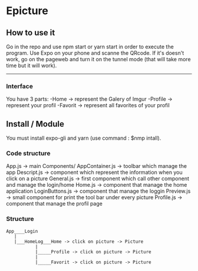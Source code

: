 # Epicture

## How to use it

Go in the repo and use npm start or yarn start in order to execute the program.
Use Expo on your phone and scanne the QRcode. If it's doesn't work, go on the
pageweb and turn it on the tunnel mode (that will take more time but it will 
work).
_______________________________________________________________________

### Interface

You have 3 parts:
-Home -> represent the Galery of Imgur
-Profile -> represent your profil
-Favorit -> represent all favorites of your profil

## Install / Module

You must install expo-gli and yarn (use command : $nmp intall).

### Code structure

App.js -> main
Components/
    AppContainer.js -> toolbar which manage the app
    Descript.js -> component which represent the information when you click on a picture
    General.js -> first component which call other component and manage the login/home
    Home.js -> component that manage the home application
    LoginButtons.js -> component that manage the loggin
    Preview.js -> small component for print the tool bar under every picture
    Profile.js -> component that manage the profil page

### Structure

    App____Login
       |
       |___HomeLog___Home -> click on picture -> Picture
               |
               |_____Profile -> click on picture -> Picture
               |
               |_____Favorit -> click on picture -> Picture